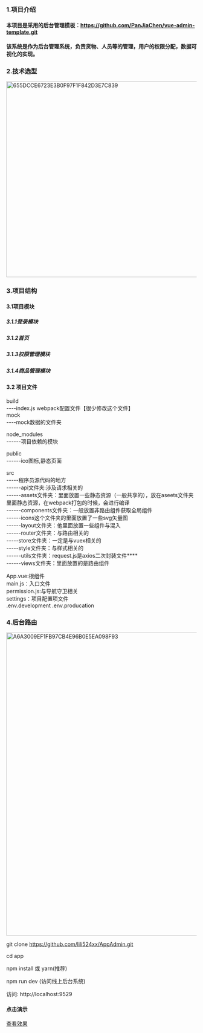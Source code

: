 ### 1.项目介绍
#### 本项目是采用的后台管理模板：https://github.com/PanJiaChen/vue-admin-template.git
#### 该系统是作为后台管理系统，负责货物、人员等的管理，用户的权限分配，数据可视化的实现。
### 2.技术选型
<img width="518" alt="655DCCE6723E3B0F97F1F842D3E7C839" src="https://user-images.githubusercontent.com/119716216/220264252-83ef5d93-05b4-4997-8235-6ae1a6cd831a.png">

### 3.项目结构
#### 3.1项目模块
##### 3.1.1登录模块
##### 3.1.2首页
##### 3.1.3权限管理模块
##### 3.1.4商品管理模块
#### 3.2 项目文件
build</br>
     ----index.js webpack配置文件【很少修改这个文件】</br>
mock</br>
    ----mock数据的文件夹</br>

node_modules</br>
     ------项目依赖的模块</br>

public</br>
     ------ico图标,静态页面</br>

src</br>
    -----程序员源代码的地方</br>
    ------api文件夹:涉及请求相关的</br>
    ------assets文件夹：里面放置一些静态资源（一般共享的），放在aseets文件夹里面静态资源，在webpack打包的时候，会进行编译</br>
    ------components文件夹：一般放置非路由组件获取全局组件</br>
    ------icons这个文件夹的里面放置了一些svg矢量图</br>
    ------layout文件夹：他里面放置一些组件与混入</br>
    ------router文件夹：与路由相关的</br>
    -----store文件夹：一定是与vuex相关的</br>
    -----style文件夹：与样式相关的</br>
    ------utils文件夹：request.js是axios二次封装文件****</br>
    ------views文件夹：里面放置的是路由组件</br>

App.vue:根组件</br>
main.js：入口文件</br>
permission.js:与导航守卫相关</br>
settings：项目配置项文件</br>
.env.development
.env.producation
### 4.后台路由
<img width="802" alt="A6A3009EF1FB97CB4E96B0E5EA098F93" src="https://user-images.githubusercontent.com/119716216/220268282-7bfe3c38-9cb6-4872-9565-2939190f1c5c.png">

git clone https://github.com/lili524xx/AppAdmin.git  

cd app  

npm install 或 yarn(推荐)

npm run dev (访问线上后台系统)


访问: http://localhost:9529
#### 点击演示</br>
<a href="http://localhost:9529">查看效果</a>
